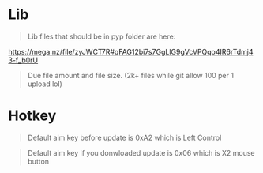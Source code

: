 # Lib
> Lib files that should be in pyp folder are here:

https://mega.nz/file/zyJWCT7R#qFAG12bi7s7GgLlG9gVcVPQqo4IR6rTdmj43-f_b0rU

> Due file amount and file size. (2k+ files while git allow 100 per 1 upload lol)

# Hotkey

> Default aim key before update is 0xA2	which is Left Control

> Default aim key if you donwloaded update is 0x06 which is X2 mouse button
